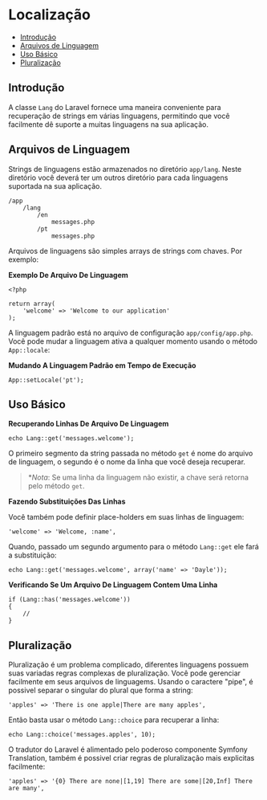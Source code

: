 # Localização

- [Introdução](#introduction)
- [Arquivos de Linguagem](#language-files)
- [Uso Básico](#basic-usage)
- [Pluralização](#pluralization)

<a name="introduction"></a>
## Introdução

A classe `Lang` do Laravel fornece uma maneira conveniente para recuperação de strings em várias linguagens, permitindo que você facilmente dê suporte a muitas linguagens na sua aplicação.

<a name="language-files"></a>
## Arquivos de Linguagem

Strings de linguagens estão armazenados no diretório `app/lang`. Neste diretório você deverá ter um outros diretório para cada linguagens suportada na sua aplicação.

	/app
		/lang
			/en
				messages.php
			/pt
				messages.php

Arquivos de linguagens são simples arrays de strings com chaves. Por exemplo:

**Exemplo De Arquivo De Linguagem**

	<?php

	return array(
		'welcome' => 'Welcome to our application'
	);

A linguagem padrão está no arquivo de configuração `app/config/app.php`. Você pode mudar a linguagem ativa a qualquer momento usando o método `App::locale`:

**Mudando A Linguagem Padrão em Tempo de Execução**

	App::setLocale('pt');

<a name="basic-usage"></a>
## Uso Básico

**Recuperando Linhas De Arquivo De Linguagem**

	echo Lang::get('messages.welcome');

O primeiro segmento da string passada no método `get` é nome do arquivo de linguagem, o segundo é o nome da linha que você deseja recuperar.

> **Nota*: Se uma linha da linguagem não existir, a chave será retorna pelo método `get`.

**Fazendo Substituições Das Linhas**

Você também pode definir place-holders em suas linhas de linguagem:

	'welcome' => 'Welcome, :name',

Quando, passado um segundo argumento para o método `Lang::get` ele fará a substituição:

	echo Lang::get('messages.welcome', array('name' => 'Dayle'));

**Verificando Se Um Arquivo De Linguagem Contem Uma Linha**

	if (Lang::has('messages.welcome'))
	{
		//
	}

<a name="pluralization"></a>
## Pluralização

Pluralização é um problema complicado, diferentes linguagens possuem suas variadas regras complexas de pluralização. Você pode gerenciar facilmente em seus arquivos de linguagems. Usando o caractere "pipe", é possivel separar o singular do plural que forma a string:

	'apples' => 'There is one apple|There are many apples',

Então basta usar o método `Lang::choice` para recuperar a linha:

	echo Lang::choice('messages.apples', 10);

O tradutor do Laravel é alimentado pelo poderoso componente Symfony Translation, também é possivel criar regras de pluralização mais explicitas facilmente:

	'apples' => '{0} There are none|[1,19] There are some|[20,Inf] There are many',
